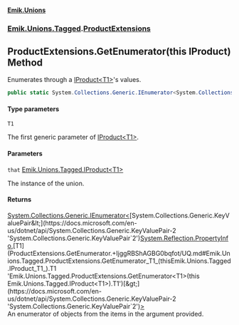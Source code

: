 #### [Emik.Unions](index.md 'index')
### [Emik.Unions.Tagged](Emik.Unions.Tagged.md 'Emik.Unions.Tagged').[ProductExtensions](ProductExtensions.md 'Emik.Unions.Tagged.ProductExtensions')

## ProductExtensions.GetEnumerator<T1>(this IProduct<T1>) Method

Enumerates through a [IProduct&lt;T1&gt;](IProduct_T1_.md 'Emik.Unions.Tagged.IProduct<T1>')'s values.

```csharp
public static System.Collections.Generic.IEnumerator<System.Collections.Generic.KeyValuePair<System.Reflection.PropertyInfo,T1>> GetEnumerator<T1>(this Emik.Unions.Tagged.IProduct<T1> that);
```
#### Type parameters

<a name='Emik.Unions.Tagged.ProductExtensions.GetEnumerator_T1_(thisEmik.Unions.Tagged.IProduct_T1_).T1'></a>

`T1`

The first generic parameter of [IProduct&lt;T1&gt;](IProduct_T1_.md 'Emik.Unions.Tagged.IProduct<T1>').
#### Parameters

<a name='Emik.Unions.Tagged.ProductExtensions.GetEnumerator_T1_(thisEmik.Unions.Tagged.IProduct_T1_).that'></a>

`that` [Emik.Unions.Tagged.IProduct&lt;](IProduct_T1_.md 'Emik.Unions.Tagged.IProduct<T1>')[T1](ProductExtensions.GetEnumerator.+IjggRBShAGBG0bqfot/UQ.md#Emik.Unions.Tagged.ProductExtensions.GetEnumerator_T1_(thisEmik.Unions.Tagged.IProduct_T1_).T1 'Emik.Unions.Tagged.ProductExtensions.GetEnumerator<T1>(this Emik.Unions.Tagged.IProduct<T1>).T1')[&gt;](IProduct_T1_.md 'Emik.Unions.Tagged.IProduct<T1>')

The instance of the union.

#### Returns
[System.Collections.Generic.IEnumerator&lt;](https://docs.microsoft.com/en-us/dotnet/api/System.Collections.Generic.IEnumerator-1 'System.Collections.Generic.IEnumerator`1')[System.Collections.Generic.KeyValuePair&lt;](https://docs.microsoft.com/en-us/dotnet/api/System.Collections.Generic.KeyValuePair-2 'System.Collections.Generic.KeyValuePair`2')[System.Reflection.PropertyInfo](https://docs.microsoft.com/en-us/dotnet/api/System.Reflection.PropertyInfo 'System.Reflection.PropertyInfo')[,](https://docs.microsoft.com/en-us/dotnet/api/System.Collections.Generic.KeyValuePair-2 'System.Collections.Generic.KeyValuePair`2')[T1](ProductExtensions.GetEnumerator.+IjggRBShAGBG0bqfot/UQ.md#Emik.Unions.Tagged.ProductExtensions.GetEnumerator_T1_(thisEmik.Unions.Tagged.IProduct_T1_).T1 'Emik.Unions.Tagged.ProductExtensions.GetEnumerator<T1>(this Emik.Unions.Tagged.IProduct<T1>).T1')[&gt;](https://docs.microsoft.com/en-us/dotnet/api/System.Collections.Generic.KeyValuePair-2 'System.Collections.Generic.KeyValuePair`2')[&gt;](https://docs.microsoft.com/en-us/dotnet/api/System.Collections.Generic.IEnumerator-1 'System.Collections.Generic.IEnumerator`1')  
An enumerator of objects from the items in the argument provided.